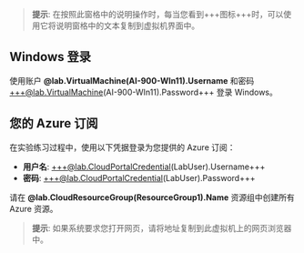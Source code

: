 > **提示**: 在按照此窗格中的说明操作时，每当您看到+++图标+++时，可以使用它将说明窗格中的文本复制到虚拟机界面中。

## Windows 登录

使用账户 **@lab.VirtualMachine(AI-900-WIn11).Username** 和密码 +++@lab.VirtualMachine(AI-900-WIn11).Password+++ 登录 Windows。

## 您的 Azure 订阅

在实验练习过程中，使用以下凭据登录为您提供的 Azure 订阅：

- **用户名**: +++@lab.CloudPortalCredential(LabUser).Username+++
- **密码**: +++@lab.CloudPortalCredential(LabUser).Password+++

请在 **@lab.CloudResourceGroup(ResourceGroup1).Name** 资源组中创建所有 Azure 资源。

> **提示**: 如果系统要求您打开网页，请将地址复制到此虚拟机上的网页浏览器中。
